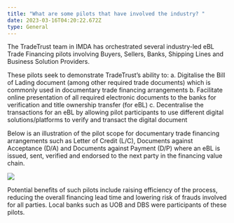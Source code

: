 ```yaml
---
title: "What are some pilots that have involved the industry? "
date: 2023-03-16T04:20:22.672Z
type: General
---
```

The TradeTrust team in IMDA has orchestrated several industry-led eBL Trade Financing pilots involving Buyers, Sellers, Banks, Shipping Lines and Business Solution Providers. 

These pilots seek to demonstrate TradeTrust’s ability to: 
a. Digitalise the Bill of Lading document (among other required trade documents) which is commonly used in documentary trade financing arrangements
b. Facilitate online presentation of all required electronic documents to the banks for verification and title ownership transfer (for eBL)
c. Decentralise the transactions for an eBL by allowing pilot participants to use different digital solutions/platforms to verify and transact the digital document  

Below is an illustration of the pilot scope for documentary trade financing arrangements such as Letter of Credit (L/C), Documents against Acceptance (D/A) and Documents against Payment (D/P) where an eBL is issued, sent, verified and endorsed to the next party in the financing value chain. 

![](/static/uploads/faq-.jpeg)

Potential benefits of such pilots include raising efficiency of the process, reducing the overall financing lead time and lowering risk of frauds involved for all parties. Local banks such as UOB and DBS were participants of these pilots.